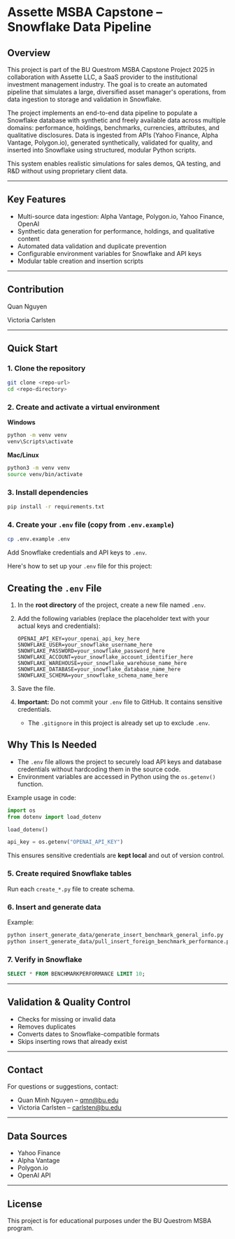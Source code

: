 # Assette MSBA Capstone – Snowflake Data Pipeline

## Overview

This project is part of the BU Questrom MSBA Capstone Project 2025 in collaboration with Assette LLC, a SaaS provider to the institutional investment management industry. The goal is to create an automated pipeline that simulates a large, diversified asset manager's operations, from data ingestion to storage and validation in Snowflake.

The project implements an end-to-end data pipeline to populate a Snowflake database with synthetic and freely available data across multiple domains: performance, holdings, benchmarks, currencies, attributes, and qualitative disclosures. Data is ingested from APIs (Yahoo Finance, Alpha Vantage, Polygon.io), generated synthetically, validated for quality, and inserted into Snowflake using structured, modular Python scripts.

This system enables realistic simulations for sales demos, QA testing, and R&D without using proprietary client data.

---

## Key Features

* Multi-source data ingestion: Alpha Vantage, Polygon.io, Yahoo Finance, OpenAI
* Synthetic data generation for performance, holdings, and qualitative content
* Automated data validation and duplicate prevention
* Configurable environment variables for Snowflake and API keys
* Modular table creation and insertion scripts

---

## Contribution

Quan Nguyen

Victoria Carlsten

---

## Quick Start

### 1. Clone the repository

```bash
git clone <repo-url>
cd <repo-directory>
```

### 2. Create and activate a virtual environment

**Windows**

```bash
python -m venv venv
venv\Scripts\activate
```

**Mac/Linux**

```bash
python3 -m venv venv
source venv/bin/activate
```

### 3. Install dependencies

```bash
pip install -r requirements.txt
```

### 4. Create your `.env` file (copy from `.env.example`)

```bash
cp .env.example .env
```

Add Snowflake credentials and API keys to `.env`.


Here's how to set up your `.env` file for this project:

## **Creating the `.env` File**

1. In the **root directory** of the project, create a new file named `.env`.

2. Add the following variables (replace the placeholder text with your actual keys and credentials):

   ```env
   OPENAI_API_KEY=your_openai_api_key_here
   SNOWFLAKE_USER=your_snowflake_username_here
   SNOWFLAKE_PASSWORD=your_snowflake_password_here
   SNOWFLAKE_ACCOUNT=your_snowflake_account_identifier_here
   SNOWFLAKE_WAREHOUSE=your_snowflake_warehouse_name_here
   SNOWFLAKE_DATABASE=your_snowflake_database_name_here
   SNOWFLAKE_SCHEMA=your_snowflake_schema_name_here
   ```

3. Save the file.

4. **Important:** Do not commit your `.env` file to GitHub. It contains sensitive credentials.

   * The `.gitignore` in this project is already set up to exclude `.env`.

## **Why This Is Needed**

* The `.env` file allows the project to securely load API keys and database credentials without hardcoding them in the source code.
* Environment variables are accessed in Python using the `os.getenv()` function.

Example usage in code:

```python
import os
from dotenv import load_dotenv

load_dotenv()

api_key = os.getenv("OPENAI_API_KEY")
```

This ensures sensitive credentials are **kept local** and out of version control.


### 5. Create required Snowflake tables

Run each `create_*.py` file to create schema.

### 6. Insert and generate data

Example:

```bash
python insert_generate_data/generate_insert_benchmark_general_info.py
python insert_generate_data/pull_insert_foreign_benchmark_performance.py
```

### 7. Verify in Snowflake

```sql
SELECT * FROM BENCHMARKPERFORMANCE LIMIT 10;
```

---

## Validation & Quality Control

* Checks for missing or invalid data
* Removes duplicates
* Converts dates to Snowflake-compatible formats
* Skips inserting rows that already exist

---

## Contact

For questions or suggestions, contact:

* Quan Minh Nguyen – [qmn@bu.edu](mailto:qmn@bu.edu)
* Victoria Carlsten – [carlsten@bu.edu](mailto:carlsten@bu.edu)

---

## Data Sources

* Yahoo Finance
* Alpha Vantage
* Polygon.io
* OpenAI API

---

## License

This project is for educational purposes under the BU Questrom MSBA program.
